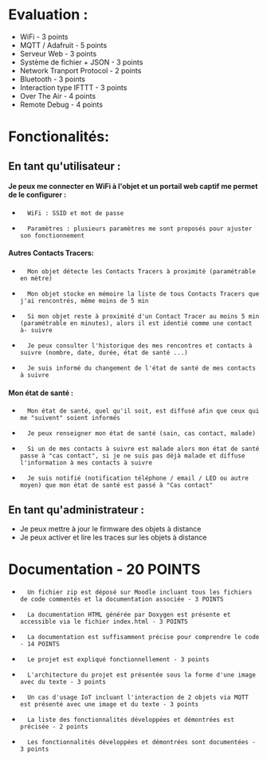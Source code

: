 
# Evaluation :
-	WiFi - 3 points
-	MQTT / Adafruit - 5 points
-	Serveur Web - 3 points
-	Système de fichier + JSON - 3 points
-	Network Tranport Protocol - 2 points
-	Bluetooth - 3 points
-	Interaction type IFTTT - 3 points
-	Over The Air - 4 points
-	Remote Debug - 4 points


# Fonctionalités:

## 	En tant qu'utilisateur :
####	Je peux me connecter en WiFi à l'objet et un portail web captif me permet de le configurer :

-		WiFi : SSID et mot de passe
-		Paramètres : plusieurs paramètres me sont proposés pour ajuster son fonctionnement

####	Autres Contacts Tracers:

-		Mon objet détecte les Contacts Tracers à proximité (paramétrable en mètre)
-		Mon objet stocke en mémoire la liste de tous Contacts Tracers que j'ai rencontrés, même moins de 5 min
-		Si mon objet reste à proximité d'un Contact Tracer au moins 5 min (paramétrable en minutes), alors il est identié comme une contact à- suivre
-		Je peux consulter l'historique des mes rencontres et contacts à suivre (nombre, date, durée, état de santé ...)
-		Je suis informé du changement de l'état de santé de mes contacts à suivre

####	Mon état de santé :

-		Mon état de santé, quel qu'il soit, est diffusé afin que ceux qui me "suivent" soient informés
-		Je peux renseigner mon état de santé (sain, cas contact, malade)
-		Si un de mes contacts à suivre est malade alors mon état de santé passe à "cas contact", si je ne suis pas déjà malade et diffuse l'information à mes contacts à suivre
-		Je suis notifié (notification téléphone / email / LED ou autre moyen) que mon état de santé est passé à "Cas contact"

## En tant qu'administrateur :

-	Je peux mettre à jour le firmware des objets à distance
-	Je peux activer et lire les traces sur les objets à distance




# Documentation - 20 POINTS
-		Un fichier zip est déposé sur Moodle incluant tous les fichiers de code commentés et la documentation associée - 3 POINTS
-		La documentation HTML générée par Doxygen est présente et accessible via le fichier index.html - 3 POINTS
-		La documentation est suffisamment précise pour comprendre le code - 14 POINTS
-		Le projet est expliqué fonctionnellement - 3 points
-		L'architecture du projet est présentée sous la forme d'une image avec du texte - 3 points
-		Un cas d'usage IoT incluant l'interaction de 2 objets via MQTT est présenté avec une image et du texte - 3 points
-		La liste des fonctionnalités développées et démontrées est précisée - 2 points
-		Les fonctionnalités développées et démontrées sont documentées - 3 points



